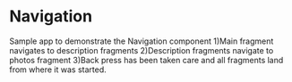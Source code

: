 # Navigation
Sample app to demonstrate the Navigation component 
1)Main fragment navigates to description fragments
2)Description fragments navigate to photos fragment
3)Back press has been taken care and all fragments land from where it was started.

